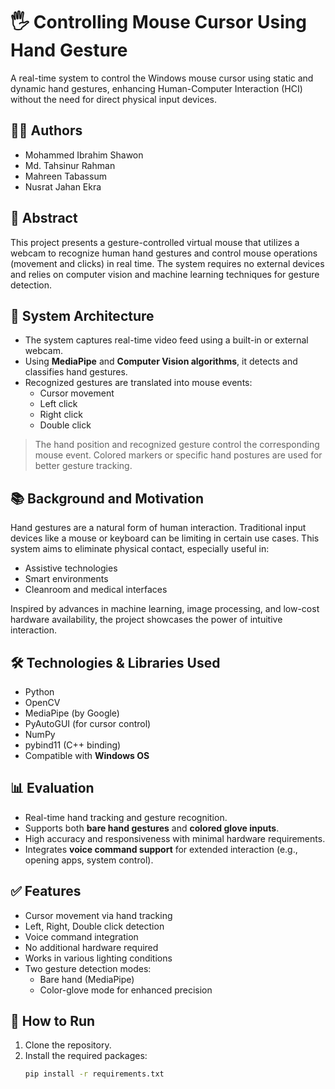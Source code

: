# 🖐️ Controlling Mouse Cursor Using Hand Gesture

A real-time system to control the Windows mouse cursor using static and dynamic hand gestures, enhancing Human-Computer Interaction (HCI) without the need for direct physical input devices.

## 👨‍💻 Authors
- Mohammed Ibrahim Shawon  
- Md. Tahsinur Rahman  
- Mahreen Tabassum  
- Nusrat Jahan Ekra  

## 🎯 Abstract
This project presents a gesture-controlled virtual mouse that utilizes a webcam to recognize human hand gestures and control mouse operations (movement and clicks) in real time. The system requires no external devices and relies on computer vision and machine learning techniques for gesture detection.

## 🧠 System Architecture
- The system captures real-time video feed using a built-in or external webcam.
- Using **MediaPipe** and **Computer Vision algorithms**, it detects and classifies hand gestures.
- Recognized gestures are translated into mouse events:
  - Cursor movement
  - Left click
  - Right click
  - Double click

> The hand position and recognized gesture control the corresponding mouse event. Colored markers or specific hand postures are used for better gesture tracking.

## 📚 Background and Motivation
Hand gestures are a natural form of human interaction. Traditional input devices like a mouse or keyboard can be limiting in certain use cases. This system aims to eliminate physical contact, especially useful in:
- Assistive technologies
- Smart environments
- Cleanroom and medical interfaces

Inspired by advances in machine learning, image processing, and low-cost hardware availability, the project showcases the power of intuitive interaction.

## 🛠️ Technologies & Libraries Used
- Python
- OpenCV
- MediaPipe (by Google)
- PyAutoGUI (for cursor control)
- NumPy
- pybind11 (C++ binding)
- Compatible with **Windows OS**

## 📊 Evaluation
- Real-time hand tracking and gesture recognition.
- Supports both **bare hand gestures** and **colored glove inputs**.
- High accuracy and responsiveness with minimal hardware requirements.
- Integrates **voice command support** for extended interaction (e.g., opening apps, system control).

## ✅ Features
- Cursor movement via hand tracking
- Left, Right, Double click detection
- Voice command integration
- No additional hardware required
- Works in various lighting conditions
- Two gesture detection modes:
  - Bare hand (MediaPipe)
  - Color-glove mode for enhanced precision

## 🧪 How to Run
1. Clone the repository.
2. Install the required packages:
   ```bash
   pip install -r requirements.txt
